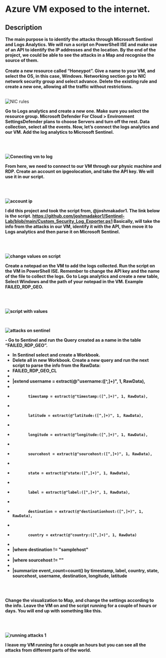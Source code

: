 <h1>Azure VM exposed to the internet.</h1>


<h2>Description</h2>
<b>The main purpose is to identify the attacks through Microsoft Sentinel and Logs Analytics. We will run a script on PowerShell ISE and make use of an API to identify the IP addresses and the location. By the end of the project, we could be able to see the attacks in a Map and recognise the source of them.
</b>
<br />
<br />
<b>Create a new resource called “Honeypot”. Give a name to your VM, and select the OS, in this case, Windows. Networking section go to NIC network security group and select advance. Delete the existing rule and create a new one, allowing all the traffic without restrictions.</b>

<br />
<br />

![NIC rules](https://github.com/Wfrestrepo/Attacks-on-VM-and-Azure-/assets/108705302/22ed0364-957f-4119-8a41-0ede57289066)

<b>Go to Logs analytics and create a new one. Make sure you select the resource group.
Microsoft Defender For Cloud > Environment SettingsDefender plans to choose Servers and turn off the rest. Data collection, select all the events.<b/>
<b>Now, let’s connect the logs analytics and our VM. Add the log analytics to Microsoft Sentinel.
<b/>

<br />
<br />

![Conecting vm to log](https://github.com/Wfrestrepo/Attacks-on-VM-and-Azure-/assets/108705302/c9587e73-89fd-418a-81ff-e01ff39d0178)

<b>From here, we need to connect to our VM through our physic machine and RDP. Create an account on ipgeolocation, and take the API key. We will use it in our script.<b/>

<br />
<br />

![account ip](https://github.com/Wfrestrepo/Attacks-on-VM-and-Azure-/assets/108705302/cfe6fc92-04d3-400f-9168-7cd7091ebb22)

<b>I did this project and took the script from, @joshmakador1. The link below is the script.<b/>
<b>https://github.com/joshmadakor1/Sentinel-Lab/blob/main/Custom_Security_Log_Exporter.ps1<b/>
<b>Basically, will take the info from the attacks in our VM, identify it with the API, then move it to Logs analytics and then parse it on Microsoft Sentinel.<b/>

<br />
<br />

![change values on script](https://github.com/Wfrestrepo/Attacks-on-VM-and-Azure-/assets/108705302/cd325c38-2940-40c3-acaf-39bb4083090b)

<b>Create a notepad on the VM to add the logs collected. Run the script on the VM in PowerShell ISE. Remember to change the API key and the name of the file to collect the logs.
Go to Logs analytics and create a new table, Select Windows and the path of your notepad in the VM. Example FAILED_RDP_GEO.<b/>

<br />
<br />

![script with values](https://github.com/Wfrestrepo/Attacks-on-VM-and-Azure-/assets/108705302/806063ec-95d7-4178-8188-2a6e0722e108)

<br />

![attacks on sentinel](https://github.com/Wfrestrepo/Attacks-on-VM-and-Azure-/assets/108705302/8e8d3b08-86e1-4f81-8931-b30b767ef25c)

<b>-	Go to Sentinel and run the Query created as a name in the table “FAILED_RDP_GEO”.
-	In Sentinel select and create a Workbook.
-	Delete all in new Workbook. Create a new query and run the next script to parse the info from the RawData:
-	FAILED_RDP_GEO_CL
-	
-	 |extend username = extract(@"username:([^,]+)", 1, RawData),
-	
-	         timestamp = extract(@"timestamp:([^,]+)", 1, RawData),
-	
-	         latitude = extract(@"latitude:([^,]+)", 1, RawData),
-	
-	         longitude = extract(@"longitude:([^,]+)", 1, RawData),
-	
-	         sourcehost = extract(@"sourcehost:([^,]+)", 1, RawData),
-	
-	         state = extract(@"state:([^,]+)", 1, RawData),
-	
-	         label = extract(@"label:([^,]+)", 1, RawData),
-	
-	         destination = extract(@"destinationhost:([^,]+)", 1, RawData),
-	
-	         country = extract(@"country:([^,]+)", 1, RawData)
-	
-	 |where destination != "samplehost"
-	
-	 |where sourcehost != ""
-	
-	 |summarize event_count=count() by timestamp, label, country, state, sourcehost, username, destination, longitude, latitude <b/>

<br />
<br />

<b>Change the visualization to Map, and change the settings according to the info. Leave the VM on and the script running for a couple of hours or days. You will end up with something like this.<b/>

<br />
<br />

![running attacks 1](https://github.com/Wfrestrepo/Attacks-on-VM-and-Azure-/assets/108705302/8c10c9ed-3526-4f05-8728-e67672e5970a)

<b>I leave my VM running for a couple an hours but you can see all the attacks from different parts of the world.<b/>
















